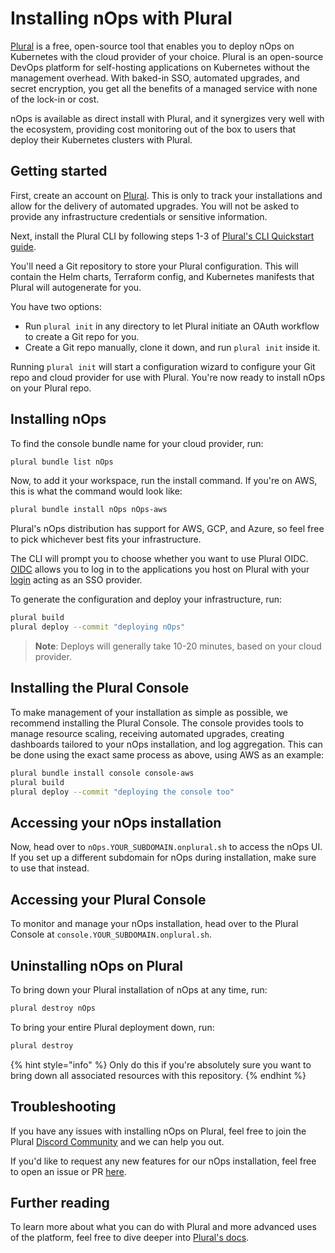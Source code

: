 Installing nOps with Plural
================================

[Plural](https://www.plural.sh/) is a free, open-source tool that enables you to deploy nOps on Kubernetes with the cloud provider of your choice. Plural is an open-source DevOps platform for self-hosting applications on Kubernetes without the management overhead. With baked-in SSO, automated upgrades, and secret encryption, you get all the benefits of a managed service with none of the lock-in or cost.

nOps is available as direct install with Plural, and it synergizes very well with the ecosystem, providing cost monitoring out of the box to users that deploy their Kubernetes clusters with Plural.

## Getting started

First, create an account on [Plural](https://app.plural.sh). This is only to track your installations and allow for the delivery of automated upgrades. You will not be asked to provide any infrastructure credentials or sensitive information.

Next, install the Plural CLI by following steps 1-3 of [Plural's CLI Quickstart guide](https://docs.plural.sh/getting-started).

You'll need a Git repository to store your Plural configuration. This will contain the Helm charts, Terraform config, and Kubernetes manifests that Plural will autogenerate for you.

You have two options:
- Run `plural init` in any directory to let Plural initiate an OAuth workflow to create a Git repo for you.
- Create a Git repo manually, clone it down, and run `plural init` inside it.

Running `plural init` will start a configuration wizard to configure your Git repo and cloud provider for use with Plural. You're now ready to install nOps on your Plural repo.

## Installing nOps

To find the console bundle name for your cloud provider, run:

```bash
plural bundle list nOps
```

Now, to add it your workspace, run the install command. If you're on AWS, this is what the command would look like:

```bash
plural bundle install nOps nOps-aws
```

Plural's nOps distribution has support for AWS, GCP, and Azure, so feel free to pick whichever best fits your infrastructure.

The CLI will prompt you to choose whether you want to use Plural OIDC. [OIDC](https://openid.net/connect/) allows you to log in to the applications you host on Plural with your [login](https://app.plural.sh) acting as an SSO provider. 

To generate the configuration and deploy your infrastructure, run:

```bash
plural build
plural deploy --commit "deploying nOps"
```

> **Note**: Deploys will generally take 10-20 minutes, based on your cloud provider.

## Installing the Plural Console

To make management of your installation as simple as possible, we recommend installing the Plural Console. The console provides tools to manage resource scaling, receiving automated upgrades, creating dashboards tailored to your nOps installation, and log aggregation. This can be done using the exact same process as above, using AWS as an example:

```bash
plural bundle install console console-aws
plural build
plural deploy --commit "deploying the console too"
```

## Accessing your nOps installation

Now, head over to `nOps.YOUR_SUBDOMAIN.onplural.sh` to access the nOps UI. If you set up a different subdomain for nOps during installation, make sure to use that instead.

## Accessing your Plural Console

To monitor and manage your nOps installation, head over to the Plural Console at `console.YOUR_SUBDOMAIN.onplural.sh`.

## Uninstalling nOps on Plural

To bring down your Plural installation of nOps at any time, run:

```bash
plural destroy nOps
```

To bring your entire Plural deployment down, run:

```bash
plural destroy
```
{% hint style="info" %}
Only do this if you're absolutely sure you want to bring down all associated resources with this repository.
{% endhint %}

## Troubleshooting

If you have any issues with installing nOps on Plural, feel free to join the Plural [Discord Community](https://discord.gg/bEBAMXV64s) and we can help you out.

If you'd like to request any new features for our nOps installation, feel free to open an issue or PR [here](https://github.com/pluralsh/plural-artifacts).

## Further reading

To learn more about what you can do with Plural and more advanced uses of the platform, feel free to dive deeper into [Plural's docs](https://docs.plural.sh).
